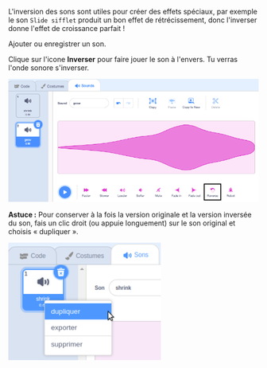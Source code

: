 L'inversion des sons sont utiles pour créer des effets spéciaux, par exemple le son `Slide sifflet` produit un bon effet de rétrécissement, donc l'inverser donne l'effet de croissance parfait !

Ajouter ou enregistrer un son.

Clique sur l'icone **Inverser** pour faire jouer le son à l'envers. Tu verras l'onde sonore s'inverser.

![Le son avec l'icône inverser en surbrillance.](images/reverse-sound.png)

**Astuce :** Pour conserver à la fois la version originale et la version inversée du son, fais un clic droit (ou appuie longuement) sur le son original et choisis « dupliquer ».

![Le son avec le menu contextuel affichant le doublon.](images/duplicate-sound.png)

